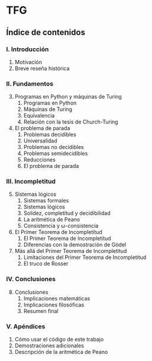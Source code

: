 # TFG

## Índice de contenidos

### I. Introducción

1. Motivación
2. Breve reseña histórica

### II. Fundamentos

3. Programas en Python y máquinas de Turing
    1. Programas en Python
    2. Máquinas de Turing
    3. Equivalencia
    4. Relación con la tesis de Church-Turing
4. El problema de parada
    1. Problemas decidibles
    2. Universalidad
    3. Problemas no decidibles
    4. Problemas semidecidibles
    5. Reducciones
    6. El problema de parada

### III. Incompletitud

5. Sistemas lógicos
    1. Sistemas formales
    2. Sistemas lógicos
    3. Solidez, completitud y decidibilidad
    4. La aritmética de Peano
    5. Consistencia y ω-consistencia
6. El Primer Teorema de Incompletitud
    1. El Primer Teorema de Incompletitud
    2. Diferencias con la demostración de Gödel
7. Más allá del Primer Teorema de Incompletitud
    1. Limitaciones del Primer Teorema de Incompletitud
    2. El truco de Rosser

### IV. Conclusiones

8. Conclusiones
    1. Implicaciones matemáticas
    2. Implicaciones filosóficas
    3. Resumen final

### V. Apéndices

1. Cómo usar el código de este trabajo
2. Demostraciones adicionales
3. Descripción de la aritmética de Peano
